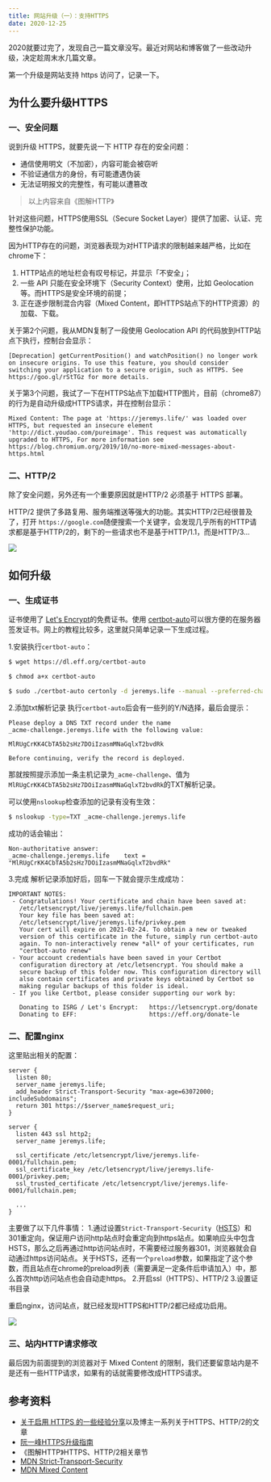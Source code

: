```yaml
---
title: 网站升级（一）：支持HTTPS
date: 2020-12-25
---
```



2020就要过完了，发现自己一篇文章没写。最近对网站和博客做了一些改动升级，决定趁周末水几篇文章。

第一个升级是网站支持 https 访问了，记录一下。

<!--more-->

## 为什么要升级HTTPS

### 一、安全问题

说到升级 HTTPS，就要先说一下 HTTP 存在的安全问题：

* 通信使用明文（不加密），内容可能会被窃听
* 不验证通信方的身份，有可能遭遇伪装
* 无法证明报文的完整性，有可能以遭篡改

> 以上内容来自《图解HTTP》

针对这些问题，HTTPS使用SSL（Secure Socket Layer）提供了加密、认证、完整性保护功能。

因为HTTP存在的问题，浏览器表现为对HTTP请求的限制越来越严格，比如在chrome下：

1. HTTP站点的地址栏会有叹号标记，并显示「不安全」；
2. 一些 API 只能在安全环境下（Security Context）使用，比如 Geolocation 等。而HTTPS是安全环境的前提；
3. 正在逐步限制混合内容（Mixed Content，即HTTPS站点下的HTTP资源）的加载、下载。

关于第2个问题，我从MDN复制了一段使用 Geolocation API 的代码放到HTTP站点下执行，控制台会显示：

```text
[Deprecation] getCurrentPosition() and watchPosition() no longer work on insecure origins. To use this feature, you should consider switching your application to a secure origin, such as HTTPS. See https://goo.gl/rStTGz for more details.
```

关于第3个问题，我试了一下在HTTPS站点下加载HTTP图片，目前（chrome87）的行为是自动升级成HTTPS请求，并在控制台显示：

```text
Mixed Content: The page at 'https://jeremys.life/' was loaded over HTTPS, but requested an insecure element 'http://dict.youdao.com/pureimage'. This request was automatically upgraded to HTTPS, For more information see https://blog.chromium.org/2019/10/no-more-mixed-messages-about-https.html
```

### 二、HTTP/2

除了安全问题，另外还有一个重要原因就是HTTP/2 必须基于 HTTPS 部署。

HTTP/2 提供了多路复用、服务端推送等强大的功能。其实HTTP/2已经很普及了，打开 `https://google.com`随便搜索一个关键字，会发现几乎所有的HTTP请求都是基于HTTP/2的，剩下的一些请求也不是基于HTTP/1.1，而是HTTP/3…

![](/blog/images/google-http2.png)

## 如何升级

### 一、生成证书

证书使用了 [Let's Encrypt](https://letsencrypt.org/)的免费证书。使用 [certbot-auto](https://github.com/certbot/certbot/blob/master/certbot-auto)可以很方便的在服务器签发证书。网上的教程比较多，这里就只简单记录一下生成过程。

1.安装执行`certbot-auto`：

```bash
$ wget https://dl.eff.org/certbot-auto

$ chmod a+x certbot-auto

$ sudo ./certbot-auto certonly -d jeremys.life --manual --preferred-challenges dns --server https://acme-v02.api.letsencrypt.org/directoryf
```

2.添加txt解析记录
执行`certbot-auto`后会有一些列的Y/N选择，最后会提示：

```text
Please deploy a DNS TXT record under the name
_acme-challenge.jeremys.life with the following value:

MlRUgCrKK4CbTA5b2sHz7DOiIzasmMNaGqlxT2bvdRk

Before continuing, verify the record is deployed.
```

那就按照提示添加一条主机记录为`_acme-challenge`、值为`MlRUgCrKK4CbTA5b2sHz7DOiIzasmMNaGqlxT2bvdRk`的TXT解析记录。

可以使用`nslookup`检查添加的记录有没有生效：

```bash
$ nslookup -type=TXT _acme-challenge.jeremys.life
```

成功的话会输出：

```text
Non-authoritative answer:
_acme-challenge.jeremys.life	text = "MlRUgCrKK4CbTA5b2sHz7DOiIzasmMNaGqlxT2bvdRk"
```

3.完成
解析记录添加好后，回车一下就会提示生成成功：

```text
IMPORTANT NOTES:
 - Congratulations! Your certificate and chain have been saved at:
   /etc/letsencrypt/live/jeremys.life/fullchain.pem
   Your key file has been saved at:
   /etc/letsencrypt/live/jeremys.life/privkey.pem
   Your cert will expire on 2021-02-24. To obtain a new or tweaked
   version of this certificate in the future, simply run certbot-auto
   again. To non-interactively renew *all* of your certificates, run
   "certbot-auto renew"
 - Your account credentials have been saved in your Certbot
   configuration directory at /etc/letsencrypt. You should make a
   secure backup of this folder now. This configuration directory will
   also contain certificates and private keys obtained by Certbot so
   making regular backups of this folder is ideal.
 - If you like Certbot, please consider supporting our work by:

   Donating to ISRG / Let's Encrypt:   https://letsencrypt.org/donate
   Donating to EFF:                    https://eff.org/donate-le
```

### 二、配置nginx

这里贴出相关的配置：

```text
server {
  listen 80;
  server_name jeremys.life;
  add_header Strict-Transport-Security "max-age=63072000; includeSubdomains";
  return 301 https://$server_name$request_uri;
}

server {
  listen 443 ssl http2;
  server_name jeremys.life;

  ssl_certificate /etc/letsencrypt/live/jeremys.life-0001/fullchain.pem;
  ssl_certificate_key /etc/letsencrypt/live/jeremys.life-0001/privkey.pem;
  ssl_trusted_certificate /etc/letsencrypt/live/jeremys.life-0001/fullchain.pem;

  ...
}
```

主要做了以下几件事情：
1.通过设置`Strict-Transport-Security`（[HSTS](https://developer.mozilla.org/en-US/docs/Web/HTTP/Headers/Strict-Transport-Security)）和301重定向，保证用户访问http站点时会重定向到https站点。如果响应头中包含HSTS，那么之后再通过http访问站点时，不需要经过服务器301，浏览器就会自动通过https访问站点。关于HSTS，还有一个`preload`参数，如果指定了这个参数，而且站点在chrome的preload列表（需要满足一定条件后申请加入）中，那么首次http访问站点也会自动走https。
2.开启ssl（HTTPS）、HTTP/2
3.设置证书目录

重启nginx，访问站点，就已经发现HTTPS和HTTP/2都已经成功启用。

![](/blog/images/my-https.png)

### 三、站内HTTP请求修改

最后因为前面提到的浏览器对于 Mixed Content 的限制，我们还要留意站内是不是还有一些HTTP请求，如果有的话就需要修改成HTTPS请求。

## 参考资料

* [关于启用 HTTPS 的一些经验分享](https://imququ.com/post/sth-about-switch-to-https.html)以及博主一系列关于HTTPS、HTTP/2的文章
* [阮一峰HTTPS升级指南](http://www.ruanyifeng.com/blog/2016/08/migrate-from-http-to-https.html)
* 《图解HTTP》HTTPS、HTTP/2相关章节
* [MDN Strict-Transport-Security](https://developer.mozilla.org/en-US/docs/Web/HTTP/Headers/Strict-Transport-Security)
* [MDN Mixed Content](https://developer.mozilla.org/en-US/docs/Web/Security/Mixed_content)
